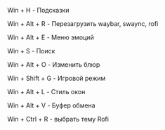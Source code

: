 Win + H - Подсказки

Win + Alt + R - Перезагрузить waybar, swaync, rofi

Win + Alt + E -  Меню эмоций

Win + S - Поиск

Win + Alt + O - Изменить блюр

Win + Shift + G - Игровой режим

Win + Alt + L - Стиль окон

Win + Alt + V - Буфер обмена

Win + Ctrl + R - выбрать тему Rofi
